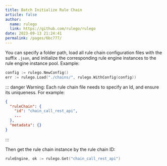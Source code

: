 ```yaml
---
title: Batch Initialize Rule Chain
article: false
author: 
  name: rulego
  link: https://github.com/rulego/rulego
date: 2023-09-13 21:24:41
permalink: /pages/6bc777/
---
```


You can specify a folder path, load all rule chain configuration files with the suffix `.json`, and initialize the corresponding rule engine instances to the rule engine instance pool. Example:

```go
config := rulego.NewConfig()
err := rulego.Load("./chains/", rulego.WithConfig(config))
```

::: danger Warning:
Each rule chain file needs to specify an Id, and ensure its uniqueness. For example:
```json
{
  "ruleChain": {
    "id": "chain_call_rest_api",
    ...
  },
  "metadata": {}
}
```
:::

Then get the rule chain instance by the rule chain ID:
```go
ruleEngine, ok := rulego.Get("chain_call_rest_api")
```
